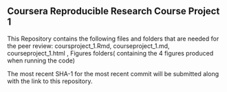 ## Coursera Reproducible Research Course Project 1
 
This Repository contains the following files and folders that are needed for the peer review:
    coursproject_1.Rmd, courseproject_1.md, courseproject_1.html
    , Figures folders( containing the 4 figures produced when running the code) 
    
 The most recent SHA-1 for the most recent commit will be submitted along with the link to this repository. 
 
